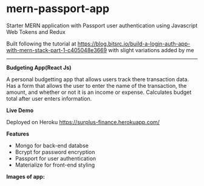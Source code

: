 # mern-passport-app
Starter MERN application with Passport user authentication using Javascript Web Tokens and Redux

Built following the tutorial at https://blog.bitsrc.io/build-a-login-auth-app-with-mern-stack-part-1-c405048e3669 with slight variations added by me

--------------------------------------------------



<b>Budgeting App(React Js)</b>

A  personal budgetting app that allows users track there transaction data. Has a form that allows the user to enter the name of the transaction, the amount, and whether or not it is an income or expense. Calculates budget total after user enters information. 

<b>Live Demo</b>

Deployed on Heroku https://surplus-finance.herokuapp.com/

<b>Features</b>

<ul>
  <li>Mongo for back-end databse</li>
  <li>Bcrypt for password encryption</li>
  <li>Passport for user authentication</li>
  <li>Materialize for front-end styling</li>
</ul>  

<b>Images of app:</b>


